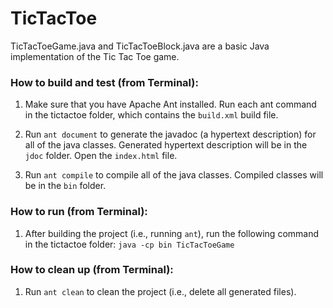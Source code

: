 # TicTacToe
TicTacToeGame.java and TicTacToeBlock.java are a basic Java implementation of the Tic Tac Toe game.

### How to build and test (from Terminal):

1. Make sure that you have Apache Ant installed. Run each ant command in the tictactoe folder, which contains the `build.xml` build file.

2. Run `ant document` to generate the javadoc (a hypertext description) for all of the java classes. Generated hypertext description will be in the `jdoc` folder. Open the `index.html` file. 

3. Run `ant compile` to compile all of the java classes. Compiled classes will be in the `bin` folder.

### How to run (from Terminal):

1. After building the project (i.e., running `ant`), run the following command in the tictactoe folder:
   `java -cp bin TicTacToeGame`

### How to clean up (from Terminal):

1. Run `ant clean` to clean the project (i.e., delete all generated files).
